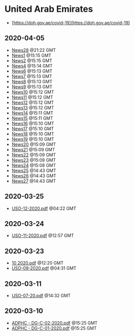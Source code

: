 # United Arab Emirates

* [https://doh.gov.ae/covid-19](https://doh.gov.ae/covid-19)


## 2020-04-05

* [News28](be28fa54cd9755c1d5da224f0dae3c95f59e9e52/file.pdf) @21:22 GMT
* [News1](64d816e67bb3055e655579352543c50ccad243c0/file.pdf) @15:15 GMT
* [News2](91f9a60a390bda2cef1bf567a7d29cba82200e05/file.pdf) @15:15 GMT
* [News4](6c1a9b952393e14dd1e05eb83401e24888d87f3a/file.pdf) @15:14 GMT
* [News6](43ca38d56e8e1553d77cc5e57788aa1538f26bef/file.pdf) @15:13 GMT
* [News7](fb2ad07074f58247f45f011f8a2564e4088365b4/file.pdf) @15:13 GMT
* [News8](b50eba4720890d299f0af898a2075de3887de401/file.pdf) @15:13 GMT
* [News9](f754470bb5e7da1d0ec277c5f16b5bcd2000c155/file.pdf) @15:13 GMT
* [News10](06341131236960d1d7df294307ed616c6f076ed0/file.pdf) @15:12 GMT
* [News11](2629689c20d752d6320e1b892b83806a7ce9d925/file.pdf) @15:12 GMT
* [News12](95fa0036fccd3f4685dc9b4a78d608a73ea55b94/file.pdf) @15:12 GMT
* [News13](1fd6c0976e4a585f9e284e13df7978452d0d2577/file.pdf) @15:12 GMT
* [News14](8b6b5f12989a2c9857b6d33d7dcb393ebd6e0add/file.pdf) @15:11 GMT
* [News15](7f881659f78f4c8659575c4f55f576b4762928cf/file.pdf) @15:11 GMT
* [News16](536672be500940ecd4ef60fbe0af4603e250e2be/file.pdf) @15:10 GMT
* [News17](72fe306c811b4a89e93ec57182824a26678c528b/file.pdf) @15:10 GMT
* [News18](5cec338fb8c86207469aa67fcbc31e7cb5ff3a52/file.pdf) @15:10 GMT
* [News19](032f0edae357b7f998cd7208e05e0d83b5085f03/file.pdf) @15:10 GMT
* [News20](14a0e062cb2e9a7063d2071a172c1c86471443fd/file.pdf) @15:09 GMT
* [News21](24492ae8aff49914629bf813b7f1185b26fb72bf/file.pdf) @15:09 GMT
* [News22](3176c11936a60e85870dc5ec2c48b7a330f8bdb8/file.pdf) @15:09 GMT
* [News23](5edd25456169ebc85fb061d5b33fc9ea4103736c/file.pdf) @15:09 GMT
* [News24](cc1510477b7392709b69199e0dcdccecabfea207/file.pdf) @15:08 GMT
* [News25](eb5dd9eb4622650fdf8a99fd70dbd9f62170650f/file.pdf) @14:43 GMT
* [News26](094402c35ea519cfef3b70db952a924ae0b3aa39/file.pdf) @14:43 GMT
* [News27](7f15463aa53546dccb1c7e528a8924a60c8ad182/file.pdf) @14:43 GMT

## 2020-03-25

* [USO-12-2020.pdf](b7819e192ff982d0cdbfe244381f5b2ea412fcb2/file.pdf) @04:22 GMT

## 2020-03-24

* [USO-11-2020.pdf](f65733729b26cd29db52163087e1839bac886870/file.pdf) @12:57 GMT

## 2020-03-23

* [10  2020.pdf](690f925af5ee55d65e9c169ea0c29057bcf64026/file.pdf) @12:20 GMT
* [USO-09-2020.pdf](68718145ff06d6d83957e97ae6fc5c164eee6502/file.pdf) @04:31 GMT

## 2020-03-11

* [USO-07-20.pdf](a7d535663ff21683764cab99c58e22a00798f155/file.pdf) @14:32 GMT

## 2020-03-10

* [ADPHC - DG-C-02-2020.pdf](2600ef74dff7d30b39494844cab175ea3f68831e/file.pdf) @15:25 GMT
* [ADPHC - DG-C-01-2020.pdf](50be1e92d12eea79abc101f281c520feb84714ca/file.pdf) @15:25 GMT
